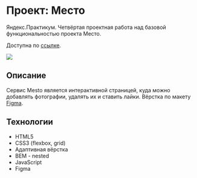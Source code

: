 # Проект: Место
Яндекс.Практикум. Четвёртая проектная работа над базовой функциональностью проекта Место.

Доступна по [ссылке](https://marsevo.github.io/mesto/).

![](https://github.com/marsevo/mesto/raw/main/images/sprint4_cover.png)

## Описание
Сервис Mestо является интерактивной страницей, куда можно добавлять фотографии, удалять их и ставить лайки. Вёрстка по макету [Figma](https://www.figma.com/file/2cn9N9jSkmxD84oJik7xL7/JavaScript.-Sprint-4?node-id=0%3A1).

## Технологии
* HTML5
* CSS3 (flexbox, grid)
* Адаптивная вёрстка
* BEM - nested
* JavaScript
* Figma